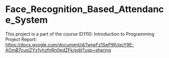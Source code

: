 # Face_Recognition_Based_Attendance_System
This project is a part of the course ID1110: Introduction to Programming
Project Report: https://docs.google.com/document/d/1wjwFz1SePWUqcY9E-AOmB7cuslZYx1yhzfnRn0edZFk/edit?usp=sharing
